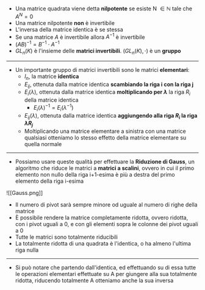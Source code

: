 * Una matrice quadrata viene detta __nilpotente__ se esiste N $\in \mathbb{N}$ tale che $A^N =0$   
* Una matrice nilpotente __non__ è invertibile
* L'inversa della matrice identica è se stessa
* Se una matrice $A$ è invertibile allora $A^{-1}$ è invertibile
* $(AB)^{-1} = B^{-1} \cdot A^{-1}$ 
* $GL_n(K)$ è l'insieme delle __matrici invertibili__. $(GL_n(K), \cdot)$ è un __gruppo__
---
* Un importante gruppo di matrici invertibili sono le matrici __elementari__:
	* $I_n$, la matrice __identica__
	* $E_{ij}$, ottenuta dalla matrice identica __scambiando la riga i con la riga j__
	* $E_i(\lambda)$, ottenuta dalla matrice identica __moltiplicando per $\lambda$__ la riga $R_i$  della matrice identica
		* $E_i(\lambda)^{-1} = E_i(\lambda^{-1})$ 
	* $E_{ij}(\lambda)$, ottenuta dalla matrice identica __aggiungendo alla riga $R_i$ la riga $\lambda R_j$__
	* Moltiplicando una matrice elementare a sinistra con una matrice qualsiasi otteniamo lo stesso effetto della matrice elementare su quella normale
---
* Possiamo usare queste qualità per effettuare la __Riduzione di Gauss__, un algoritmo che riduce le matrici a __matrici a scalini__, ovvero in cui il primo elemento non nullo della riga i+1-esima è più a destra del primo elemento della riga i-esima	

![[Gauss.png]]

* Il numero di pivot sarà sempre minore od uguale al numero di righe della matrice
* È possibile rendere la matrice completamente ridotta, ovvero ridotta, con i pivot uguali a 0, e con gli elementi sopra le colonne dei pivot uguali a 0
* Tutte le matrici sono totalmente riducibili
* La totalmente ridotta di una quadrata è l'identica, o ha almeno l'ultima riga nulla
---
* Si può notare che partendo dall'identica, ed effettuando su di essa tutte le operazioni elementari effettuate su A per giungere alla sua totalmente ridotta, riducendo totalmente A otteniamo anche la sua inversa